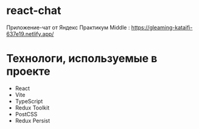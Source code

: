 # react-chat
Приложение-чат от Яндекс Практикум Middle : https://gleaming-kataifi-637e19.netlify.app/

# Технологи, используемые в проекте
- React
- Vite
- TypeScript
- Redux Toolkit
- PostCSS
- Redux Persist 
